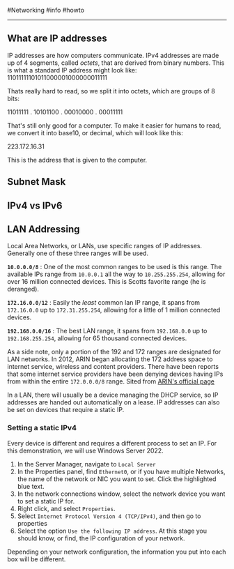 #Networking #info #howto 

----

## What are IP addresses

IP addresses are how computers communicate. IPv4 addresses are made up of 4 segments, called *octets*, that are derived from binary numbers. This is what a standard IP address might look like:
11011111101011000001000000011111

Thats really hard to read, so we split it into octets, which are groups of 8 bits:

11011111 . 10101100 . 00010000 . 00011111

That's still only good for a computer. To make it easier for humans to read, we convert it into base10, or decimal, which will look like this:

223.172.16.31

This is the address that is given to the computer.  

## Subnet Mask

## IPv4 vs IPv6

## LAN Addressing

Local Area Networks, or LANs, use specific ranges of IP addresses. Generally one of these three ranges will be used.

**`10.0.0.0/8`** : One of the most common ranges to be used is this range. The available IPs range from `10.0.0.1` all the way to `10.255.255.254`, allowing for over 16 million connected devices. This is Scotts favorite range (he is deranged).

**`172.16.0.0/12`** : Easily the *least* common lan IP range, it spans from `172.16.0.0` up to `172.31.255.254`, allowing for a little of 1 million connected devices. 

**`192.168.0.0/16`** : The best LAN range, it spans from `192.168.0.0` up to `192.168.255.254`, allowing for 65 thousand connected devices. 

As a side note, only a portion of the 192 and 172 ranges are designated for LAN networks. In 2012, ARIN began allocating the 172 address space to internet service, wireless and content providers. There have been reports that some internet service providers have been denying devices having IPs from within the entire `172.0.0.0/8` range. 
Sited from [ARIN's official page](https://www.arin.net/reference/research/statistics/address_filters/) 

In a LAN, there will usually be a device managing the DHCP service, so IP addresses are handed out automatically on a lease. IP addresses can also be set on devices that require a static IP. 

### Setting a static IPv4 

Every device is different and requires a different process to set an IP. For this demonstration, we will use Windows Server 2022. 
1. In the Server Manager, navigate to `Local Server`
2. In the Properties panel, find `Ethernet0`, or if you have multiple Networks, the name of the network or NIC you want to set. Click the highlighted blue text. 
3. In the network connections window, select the network device you want to set a static IP for. 
4. Right click, and select `Properties`.
5. Select `Internet Protocol Version 4 (TCP/IPv4)`, and then go to properties 
6. Select the option `Use the following IP address`. At this stage you should know, or find, the IP configuration of your network.

Depending on your network configuration, the information you put into each box will be different. 


